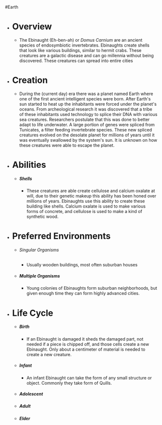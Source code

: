 #Earth 
- # Overview
	- The Ebinaught (Eh-ben-ah) or _Domus Carnium_ are an ancient species of endosymbiotic invertebrates. Ebinaughts create shells that look like various buildings, similar to hermit crabs. These creatures are a galactic disease and can go millennia without being discovered. These creatures can spread into entire cities
- # Creation
	- During the (current day) era there was a planet named Earth where one of the first ancient intelligent species were born. After Earth's sun started to heat up the inhabitants were forced under the planet's oceans. From archeological research it was discovered that a tribe of these inhabitants used technology to splice their DNA with various sea creatures. Researchers postulate that this was done to better adapt to life underwater. A large portion of genes were spliced from Tunicates, a filter feeding invertebrate species. These new spliced creatures evolved on the desolate planet for millions of years until it was eventually swallowed by the system's sun. It is unknown on how these creatures were able to escape the planet.
- # Abilities
	- ##### Shells
		- These creatures are able create cellulose and calcium oxalate at will, due to their genetic makeup this ability has been honed over millions of years. Ebinaughts use this ability to create these building like shells. Calcium oxalate is used to make various forms of concrete, and cellulose is used to make a kind of synthetic wood.
- # Preferred Environments
	- ###### Singular Organisms
		- Usually wooden buildings, most often suburban houses
	- ##### Multiple Organisms
		- Young colonies of Ebinaughts form suburban neighborhoods, but given enough time they can form highly advanced cities.
- # Life Cycle 
	- ##### Birth
		- If an Ebinaught is damaged it sheds the damaged part, not needed if a piece is chipped off, and those cells create a new Ebinaught. Only about a centimeter of material is needed to create a new creature.
	- ##### Infant
		- An infant Ebinaught can take the form of any small structure or object. Commonly they take form of Quills.
	- ##### Adolescent
	- ##### Adult
	- ##### Elder